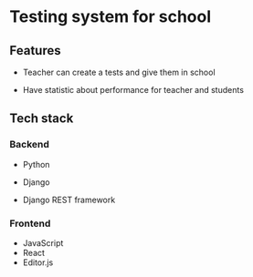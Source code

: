 # Testing system for school

## Features

+ Teacher can create a tests and give them in school

+ Have statistic about performance for teacher and students  

## Tech stack

### Backend

+ Python

+ Django

+ Django REST framework

### Frontend

+ JavaScript
+ React
+ Editor.js



